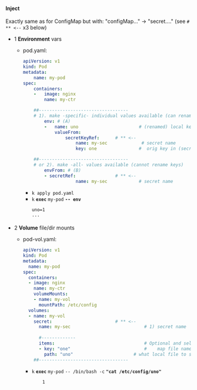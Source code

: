 
#### Inject 

Exactly same as for ConfigMap but with:
"configMap..." -> "secret...."  (see `# ** <--` x3 below)

- 1 **Environment** vars
    - pod.yaml:
        ```yaml
        apiVersion: v1
        kind: Pod
        metadata:
            name: my-pod    
        spec:
            containers:
            -   image: nginx
                name: my-ctr

            ##----------------------------------
            # 1). make -specific- individual values available (can rename keys)
                env: # (A)
                -   name: uno                       # (renamed) local key  
                    valueFrom:
                        secretKeyRef:      # ** <--     
                            name: my-sec             # secret name
                            key: one                #  orig key in (secret) data

            ##----------------------------------
            # or 2). make -all- values available (cannot rename keys)
                envFrom: # (B)
                - secretRef:               # ** <--      
                            name: my-sec            # secret name

        ```
        -  `k apply pod.yaml`
        -  `k` **`exec`** `my-pod` **`-- env`**
            ``` 
            uno=1
            ...
            ``` 
        ####


- 2 **Volume** file/dir  mounts

    - pod-vol.yaml:
        ```yaml
        apiVersion: v1
        kind: Pod
        metadata:
          name: my-pod        
        spec:
          containers:
          - image: nginx
            name: my-ctr
            volumeMounts:                              
            - name: my-vol                             
              mountPath: /etc/config                 
          volumes:
          - name: my-vol                              
            secret:                        # ** <-- 
              name: my-sec                            # 1) secret name
              
              #-------------
              items:                                  # Optional and selective ( cf _valueFrom_ with env above): 
              - key: "one"                            #    map file name/        paths, and if used then _only_ these will be injected
                path: "uno"                       # what local file to save value in
            ##----------------------------------
        ```
        - `k` **`exec`** `my-pod` `-- /bin/bash -c` **`"cat /etc/config/uno"`**
            ```
                1
            ```

 
